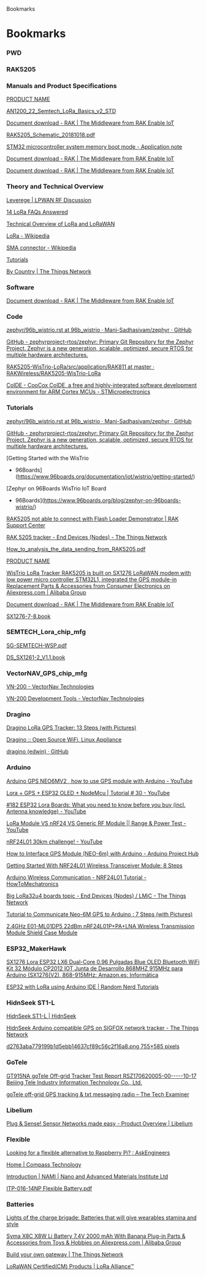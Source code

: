 Bookmarks

# Bookmarks



### PWD

### RAK5205

### Manuals and Product Specifications

[PRODUCT
NAME](https://www.96boards.org/documentation/iot/wistrio/hardware-docs/files/wistrio-hardware-user-manual.pdf)

[AN1200\_22\_Semtech\_LoRa\_Basics\_v2\_STD](https://www.semtech.com/uploads/documents/an1200.22.pdf)

[Document download - RAK | The Middleware from RAK Enable
IoT](https://www.rakwireless.com/en/download/LoRa/WisTrio-LoRa-RAK5205#Hardware_Specification)

[RAK5205\_Schematic\_20181018.pdf](http://docs.rakwireless.com/en/LoRa/WisTrio-LoRa-RAK5205/Hardware_Specification/RAK5205_Schematic_20181018.pdf)

[STM32 microcontroller system memory boot mode - Application
note](https://www.st.com/content/ccc/resource/technical/document/application_note/b9/9b/16/3a/12/1e/40/0c/CD00167594.pdf/files/CD00167594.pdf/jcr:content/translations/en.CD00167594.pdf)

[Document download - RAK | The Middleware from RAK Enable
IoT](https://www.rakwireless.com/en/download/LoRa/WisTrio-LoRa-RAK5205#Application_Notes)

[Document download - RAK | The Middleware from RAK Enable
IoT](https://www.rakwireless.com/en/download/LoRa/WisTrio-LoRa-RAK5205#Antenna)

### Theory and Technical Overview

[Leverege | LPWAN RF
Discussion](https://www.leverege.com/research-papers/lpwan-rf-discussion-433-mhz-vs-915-mhz)

[14 LoRa FAQs Answered](https://www.link-labs.com/blog/lora-faqs)

[Technical Overview of LoRa and
LoRaWAN](https://www.tuv.com/media/corporate/products_1/electronic_components_and_lasers/TUeV_Rheinland_Overview_LoRa_and_LoRaWANtmp.pdf)

[LoRa - Wikipedia](https://en.wikipedia.org/wiki/LoRa)

[SMA connector - Wikipedia](https://en.wikipedia.org/wiki/SMA_connector)

[Tutorials](http://www.antenna-theory.com/definitions/vswr.php)

[By Country | The Things
Network](https://www.thethingsnetwork.org/docs/lorawan/frequencies-by-country.html)

### Software

[Document download - RAK | The Middleware from RAK Enable
IoT](https://www.rakwireless.com/en/download/LoRa/WisTrio-LoRa-RAK5205#Tools)

### Code

[zephyr/96b\_wistrio.rst at 96b\_wistrio · Mani-Sadhasivam/zephyr ·
GitHub](https://github.com/Mani-Sadhasivam/zephyr/blob/96b_wistrio/boards/arm/96b_wistrio/doc/96b_wistrio.rst#id1)

[GitHub - zephyrproject-rtos/zephyr: Primary Git Repository for the
Zephyr Project. Zephyr is a new generation, scalable, optimized, secure
RTOS for multiple hardware
architectures.](https://github.com/zephyrproject-rtos/zephyr)

[RAK5205-WisTrio-LoRa/src/application/RAK811 at master ·
RAKWireless/RAK5205-WisTrio-LoRa](https://github.com/RAKWireless/RAK5205-WisTrio-LoRa/tree/master/src/application/RAK811)

[CoIDE - CooCox CoIDE, a free and highly-integrated software development
environment for ARM Cortex MCUs -
STMicroelectronics](https://www.st.com/en/development-tools/coide.html)

### Tutorials

[zephyr/96b\_wistrio.rst at 96b\_wistrio · Mani-Sadhasivam/zephyr ·
GitHub](https://github.com/Mani-Sadhasivam/zephyr/blob/96b_wistrio/boards/arm/96b_wistrio/doc/96b_wistrio.rst#id1)

[GitHub - zephyrproject-rtos/zephyr: Primary Git Repository for the
Zephyr Project. Zephyr is a new generation, scalable, optimized, secure
RTOS for multiple hardware
architectures.](https://github.com/zephyrproject-rtos/zephyr)

[Getting Started with the WisTrio
- 96Boards](https://www.96boards.org/documentation/iot/wistrio/getting-started/)

[Zephyr on 96Boards WisTrio IoT Board
- 96Boards](https://www.96boards.org/blog/zephyr-on-96boards-wistrio/)

[RAK5205 not able to connect with Flash Loader Demonstrator | RAK
Support
Center](http://supporten.rakwireless.com/topic/485/rak5205-not-able-to-connect-with-flash-loader-demonstrator/2)

[RAK 5205 tracker - End Devices (Nodes) - The Things
Network](https://www.thethingsnetwork.org/forum/t/rak-5205-tracker/18052)

[How\_to\_analysis\_the\_data\_sending\_from\_RAK5205.pdf](http://docs.rakwireless.com/en/LoRa/WisTrio-LoRa-RAK5205/Application_Notes/How_to_analysis_the_data_sending_from_RAK5205.pdf)

[PRODUCT
NAME](http://docs.rakwireless.com/en/LoRa/WisTrio-LoRa-RAK5205/Application_Notes/RAK5205_Application_Note_V1.3.pdf)

[WisTrio LoRa Tracker RAK5205 is built on SX1276 LoRaWAN modem with low
power micro controller STM32L1, integrated the GPS module-in Replacement
Parts & Accessories from Consumer Electronics on Aliexpress.com |
Alibaba
Group](https://www.aliexpress.com/item/WisTrio-LoRa-Tracker-RAK5205-is-built-on-SX1276-LoRaWAN-modem-with-low-power-micro-controller-STM32L1/32957226407.html?spm=a2g0s.13010208.99999999.259.3e2e3c002WEmWR)

[Document download - RAK | The Middleware from RAK Enable
IoT](https://www.rakwireless.com/en/download/LoRa/WisTrio-LoRa-RAK5205#Tools)

[SX1276-7-8.book](https://www.semtech.com/uploads/documents/DS_SX1276-7-8-9_W_APP_V5.pdf)

### SEMTECH\_Lora\_chip\_mfg

[SG-SEMTECH-WSP.pdf](https://www.semtech.com/uploads/design-support/SG-SEMTECH-WSP.pdf)

[DS\_SX1261-2\_V1.1.book](https://www.semtech.com/uploads/documents/DS_SX1261-2_V1.1.pdf)

### VectorNAV\_GPS\_chip\_mfg

[VN-200 - VectorNav
Technologies](https://www.vectornav.com/products/vn-200)

[VN-200 Development Tools - VectorNav
Technologies](https://www.vectornav.com/products/vn-200/development-tools)

### Dragino

[Dragino LoRa GPS Tracker: 13 Steps (with
Pictures)](https://www.instructables.com/id/Dragino-LoRa-GPS-Tracker-1/)

[Dragino :: Open Source WiFi, Linux Appliance](http://www.dragino.com/)

[dragino (edwin) · GitHub](https://github.com/dragino)

### Arduino

[Arduino GPS NEO6MV2 , how to use GPS module with Arduino -
YouTube](https://www.youtube.com/watch?v=q2llnFjRSxk)

[Lora + GPS + ESP32 OLED + NodeMcu | Tutorial \# 30 -
YouTube](https://www.youtube.com/watch?v=vZBdVrLMdpc)

[\#182 ESP32 Lora Boards: What you need to know before you buy (incl.
Antenna knowledge) -
YouTube](https://www.youtube.com/watch?v=CJNq2I_PDHQ)

[LoRa Module VS nRF24 VS Generic RF Module || Range & Power Test -
YouTube](https://www.youtube.com/watch?v=nP6YuwNVoPU)

[nRF24L01 30km challenge\! -
YouTube](https://www.youtube.com/watch?v=4XRp7pkZgPM)

[How to Interface GPS Module (NEO-6m) with Arduino - Arduino Project
Hub](https://create.arduino.cc/projecthub/ruchir1674/how-to-interface-gps-module-neo-6m-with-arduino-8f90ad)

[Getting Started With NRF24L01 Wireless Transceiver Module: 8
Steps](https://www.instructables.com/id/Getting-Started-With-NRF24L01-Wireless-Transceiver/)

[Arduino Wireless Communication - NRF24L01 Tutorial -
HowToMechatronics](https://howtomechatronics.com/tutorials/arduino/arduino-wireless-communication-nrf24l01-tutorial/)

[Big LoRa32u4 boards topic - End Devices (Nodes) / LMiC - The Things
Network](https://www.thethingsnetwork.org/forum/t/big-lora32u4-boards-topic/15273)

[Tutorial to Communicate Neo-6M GPS to Arduino : 7 Steps (with
Pictures)](https://www.instructables.com/id/How-to-Communicate-Neo-6M-GPS-to-Arduino/)

[2.4GHz E01-ML01DP5 22dBm nRF24L01P+PA+LNA Wireless Transmission Module
Shield Case
Module](http://www.icstation.com/24ghz-ml01dp5-22dbm-nrf24l01ppalna-wireless-transmission-module-shield-case-module-p-4677.html)

### ESP32\_MakerHawk

[SX1276 Lora ESP32 LX6 Dual-Core 0.96 Pulgadas Blue OLED Bluetooth WiFi
Kit 32 Módulo CP2012 IOT Junta de Desarrollo 868MHZ 915MHz para Arduino
(SX1276(V2), 868-915MHz: Amazon.es:
Informática](https://www.amazon.es/dual-core-pulgadas-Bluetooth-Desarrollo-868-915MHz/dp/B078M74NNN/ref=sr_1_fkmr0_2?s=computers&ie=UTF8&qid=1551272444&sr=1-2-fkmr0&keywords=lora+sx1272)

[ESP32 with LoRa using Arduino IDE | Random Nerd
Tutorials](https://randomnerdtutorials.com/esp32-lora-rfm95-transceiver-arduino-ide/)

### HidnSeek ST1-L

[HidnSeek ST1-L | HidnSeek](https://www.hidnseek.fr/hidnseek-st1-l/)

[HidnSeek Arduino compatible GPS on SIGFOX network tracker - The Things
Network](https://www.thethingsnetwork.org/forum/t/hidnseek-arduino-compatible-gps-on-sigfox-network-tracker/3051)

[d2763aba779199b1d5ebb14637cf89c56c2f16a8.png 755×585
pixels](https://www.thethingsnetwork.org/forum/uploads/default/original/2X/d/d2763aba779199b1d5ebb14637cf89c56c2f16a8.png)

### GoTele

[GT915NA goTele Off-grid Tracker Test Report RSZ170620005-00-----10-17
Beijing Tele Industry Information Technology Co.,
Ltd.](https://fccid.io/2AJLNGT915NA/Test-Report/Test-Report-3611490.iframe)

[goTele off-grid GPS tracking & txt messaging radio – The Tech
Examiner](https://the-tech-examiner.com/2017/12/25/gotele-off-grid-gps-tracking-txt-messaging-radio/)

### Libelium

[Plug & Sense\! Sensor Networks made easy - Product Overview |
Libelium](http://www.libelium.com/products/plug-sense/technical-overview/)

### Flexible

[Looking for a flexible alternative to Raspberry Pi? :
AskEngineers](https://www.reddit.com/r/AskEngineers/comments/5iaaqc/looking_for_a_flexible_alternative_to_raspberry_pi/)

[Home | Compass Technology](http://www.cgth.com/)

[Introduction | NAMI | Nano and Advanced Materials Institute
Ltd](http://www.nami.org.hk/en/nami/introduction.html)

[ITP-016-14NP Flexible
Battery.pdf](http://www.nami.org.hk/files/ITP-016-14NP%20Flexible%20Battery.pdf)

### Batteries

[Lights of the charge brigade: Batteries that will give wearables
stamina and
style](https://www.wareable.com/wearable-tech/batteries-that-will-give-wearables-stamina-and-style-1223)

[Syma X8C X8W Li Battery 7.4V 2000 mAh With Banana Plug-in Parts &
Accessories from Toys & Hobbies on Aliexpress.com | Alibaba
Group](https://www.aliexpress.com/item/Syma-X8C-X8W-Li-Battery-7-4V-2000-mAh-With-Banana-Plug/32453888126.html?spm=2114.search0104.8.41.b95f4113H4bUlb)

[Build your own gateway | The Things
Network](https://www.thethingsnetwork.org/docs/gateways/start/build.html)

[LoRaWAN Certified(CM) Products | LoRa
Alliance™](https://lora-alliance.org/lorawan-certified-products)

